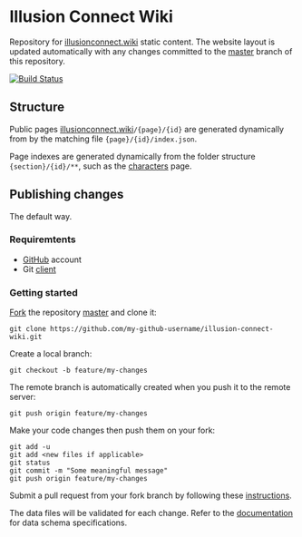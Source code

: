# Illusion Connect Wiki

Repository for [illusionconnect.wiki](https://illusionconnect.wiki) static content. The website layout is updated automatically with any changes committed to the [master](https://github.com/illusion-connect-wiki/illusion-connect-wiki) branch of this repository.

[![Build Status](https://app.travis-ci.com/illusion-connect-wiki/illusion-connect-wiki.svg?branch=master)](https://app.travis-ci.com/illusion-connect-wiki/illusion-connect-wiki)

## Structure

Public pages [illusionconnect.wiki](https://illusionconnect.wiki)`/{page}/{id}` are generated dynamically from by the matching file `{page}/{id}/index.json`.

Page indexes are generated dynamically from the folder structure `{section}/{id}/**`, such as the [characters](https://illusionconnect.wiki/characters) page.

## Publishing changes

The default way.

### Requiremtents

- [GitHub](https://github.com/) account
- Git [client](https://git-scm.com/downloads/guis)

### Getting started

[Fork](https://docs.github.com/en/get-started/quickstart/fork-a-repo#forking-a-repository) the repository [master](https://github.com/illusion-connect-wiki/illusion-connect-wiki) and clone it:

```
git clone https://github.com/my-github-username/illusion-connect-wiki.git
```

Create a local branch:

```
git checkout -b feature/my-changes
```

The remote branch is automatically created when you push it to the remote server:

```
git push origin feature/my-changes
```

Make your code changes then push them on your fork:

```
git add -u
git add <new files if applicable>
git status
git commit -m "Some meaningful message"
git push origin feature/my-changes
```

Submit a pull request from your fork branch by following these [instructions](https://docs.github.com/en/github/collaborating-with-pull-requests/proposing-changes-to-your-work-with-pull-requests/creating-a-pull-request-from-a-fork).

The data files will be validated for each change. Refer to the [documentation](https://github.com/illusion-connect-wiki/illusion-connect-wiki/wiki) for data schema specifications.